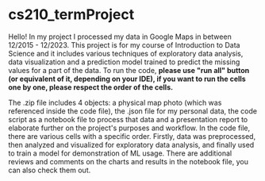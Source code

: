 # cs210_termProject

Hello! In my project I processed my data in Google Maps in between 12/2015 - 12/2023. This project is for my course of Introduction to Data Science and it includes various techniques of exploratory data analysis, data visualization and a prediction model trained to predict the missing values for a part of the data. To run the code, **please use "run all" button (or equivalent of it, depending on your IDE), if you want to run the cells one by one, please respect the order of the cells.**

The .zip file includes 4 objects: a physical map photo (which was referenced inside the code file), the .json file for my personal data, the code script as a notebook file to process that data and a presentation report to elaborate further on the project's purposes and workflow. In the code file, there are various cells with a specific order. Firstly, data was preprocessed, then analyzed and visualized for exploratory data analysis, and finally used to train a model for demonstration of ML usage. There are additional reviews and comments on the charts and results in the notebook file, you can also check them out.
